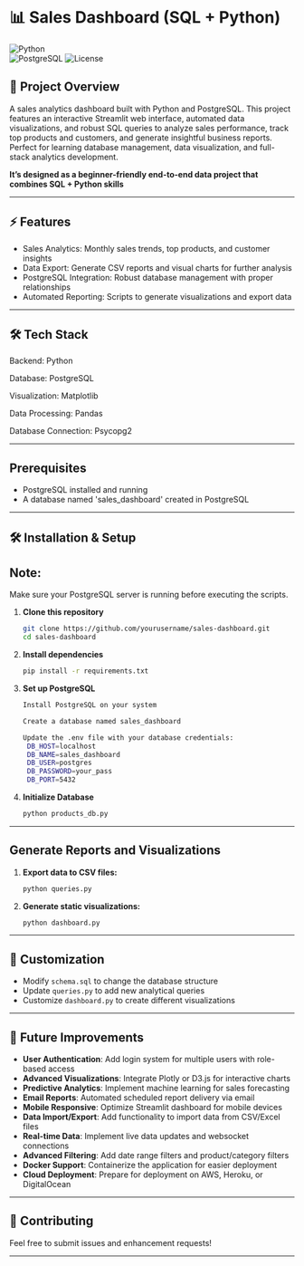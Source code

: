 # 📊 Sales Dashboard (SQL + Python)

![Python](https://img.shields.io/badge/Python-3.8+-blue.svg)  
![PostgreSQL](https://img.shields.io/badge/Database-PostgreSQL-blue.svg)
![License](https://img.shields.io/badge/License-MIT-lightgrey.svg)

## 🚀 Project Overview

A sales analytics dashboard built with Python and PostgreSQL. This project features an interactive Streamlit web interface, automated data visualizations, and robust SQL queries to analyze sales performance, track top products and customers, and generate insightful business reports. Perfect for learning database management, data visualization, and full-stack analytics development.

**It’s designed as a beginner-friendly end-to-end data project that combines SQL + Python skills** 

---

## ⚡ Features

- Sales Analytics: Monthly sales trends, top products, and customer insights
- Data Export: Generate CSV reports and visual charts for further analysis
- PostgreSQL Integration: Robust database management with proper relationships
- Automated Reporting: Scripts to generate visualizations and export data

---

## 🛠️ Tech Stack

Backend: Python

Database: PostgreSQL

Visualization: Matplotlib

Data Processing: Pandas

Database Connection: Psycopg2

---

## Prerequisites
- PostgreSQL installed and running
- A database named 'sales_dashboard' created in PostgreSQL

---

## 🛠️ Installation & Setup

## Note:
Make sure your PostgreSQL server is running before executing the scripts.

1. **Clone this repository**
   ```bash
   git clone https://github.com/yourusername/sales-dashboard.git
   cd sales-dashboard
   
2. **Install dependencies**
   ```bash
   pip install -r requirements.txt

3. **Set up PostgreSQL**
   ```bash
   Install PostgreSQL on your system

   Create a database named sales_dashboard

   Update the .env file with your database credentials:
    DB_HOST=localhost
    DB_NAME=sales_dashboard
    DB_USER=postgres
    DB_PASSWORD=your_pass
    DB_PORT=5432

5. **Initialize Database**
   ```bash
   python products_db.py

---

## Generate Reports and Visualizations
1. **Export data to CSV files:**
   ```bash
   python queries.py
2. **Generate static visualizations:**
   ```bash
   python dashboard.py

---

## 🔧 Customization

- Modify `schema.sql` to change the database structure
- Update `queries.py` to add new analytical queries
- Customize `dashboard.py` to create different visualizations

---

## 🔮 Future Improvements

- **User Authentication**: Add login system for multiple users with role-based access
- **Advanced Visualizations**: Integrate Plotly or D3.js for interactive charts
- **Predictive Analytics**: Implement machine learning for sales forecasting
- **Email Reports**: Automated scheduled report delivery via email
- **Mobile Responsive**: Optimize Streamlit dashboard for mobile devices
- **Data Import/Export**: Add functionality to import data from CSV/Excel files
- **Real-time Data**: Implement live data updates and websocket connections
- **Advanced Filtering**: Add date range filters and product/category filters
- **Docker Support**: Containerize the application for easier deployment
- **Cloud Deployment**: Prepare for deployment on AWS, Heroku, or DigitalOcean

---

## 🤝 Contributing

Feel free to submit issues and enhancement requests!

---
